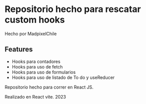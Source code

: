 
# Repositorio hecho para rescatar custom hooks

Hecho por MadpixelChile

## Features

- Hooks para contadores
- Hooks para uso de fetch
- Hooks para uso de formularios
- Hooks para uso de listado de To do y useReducer

Repositorio hecho para correr en React JS.

Realizado en React vite. 2023